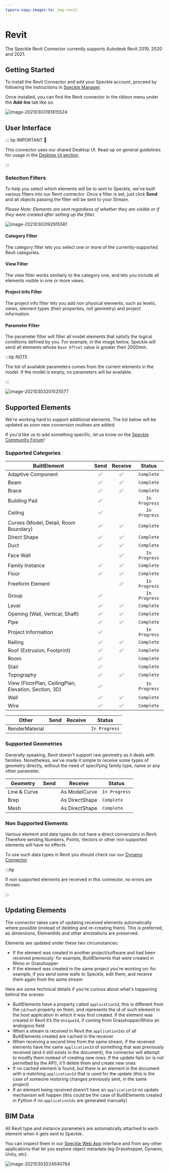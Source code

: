 ```yaml
---
typora-copy-images-to: img-revit
---
```


# Revit

The Speckle Revit Connector currently supports Autodesk Revit 2019, 2020 and 2021.

## Getting Started

To install the Revit Connector and add your Speckle account, proceed by following the instructions in [Speckle Manager](/user/manager).

Once installed, you can find the Revit connector in the ribbon menu under the **Add-Ins** tab like so:

![image-20210303191815524](./img-revit/image-20210303191815524.png)

## User Interface

::: tip IMPORTANT 🙌

This connector uses our shared Desktop UI. Read up on general guidelines for usage in the [Desktop UI section](/user/ui).

:::

### Selection Filters

To help you select which elements will be to sent to Speckle, we've built various filters into our Revit connector. Once a filter is set, just click **Send** and all objects passing the filter will be sent to your Stream. 

_Please Note: Elements are sent regardless of whether they are visible or if they were created after setting up the filter._

![image-20210303192915561](./img-revit/image-20210303192915561.png)

#### Category Filter

The category filter lets you select one or more of the currently-supported Revit categories.

#### View Filter

The view filter works similarly to the category one, and lets you include all elements visible in one or more views.

#### Project Info Filter

The project info filter lets you add non physical elements, such as levels, views, element types (their properties, not geometry) and project information.

#### Parameter Filter

The parameter filter will filter all model elements that satisfy the logical conditions defined by you. For example, in the image below, Speckle will send all elements whose `Base Offset` value is greater then 2000mm.

:::tip NOTE

The list of available parameters comes from the current elements in the model. If the model is empty, no parameters will be available.

:::

![image-20210303201525577](./img-revit/image-20210303201525577.png)

## Supported Elements

We're working hard to support additional elements. The list below will be updated as soon new conversion routines are added.

If you'd like us to add something specific, let us know on the [Speckle Community Forum](https://speckle.community/t/speckle-unity-2-0-feedback-wanted/1108)!


### Supported Categories

| BuiltElement                                          | Send | Receive | Status        |
| ----------------------------------------------------- | :--: | :-----: | :-----------: |
| Adaptive Component                                    | ✅    | ✅       | `Complete`    |
| Beam                                                  | ✅    | ✅       | `Complete`    |
| Brace                                                 | ✅    | ✅       | `Complete`    |
| Building Pad                                          | ✅    |         | `In Progress` |
| Ceiling                                               | ✅    |         | `In Progress` |
| Curves (Model, Detail, Room Boundary)                 | ✅    | ✅       | `Complete`    |
| Direct Shape                                          | ✅    | ✅       | `Complete`    |
| Duct                                                  | ✅    | ✅       | `Complete`    |
| Face Wall                                             |      | ✅       | `In Progress` |
| Family Instance                                       | ✅    | ✅       | `Complete`    |
| Floor                                                 | ✅    | ✅       | `Complete`    |
| Freeform Element                                      |      | ✅       | `In Progress` |
| Group                                                 | ✅    |         | `In Progress` |
| Level                                                 | ✅    | ✅       | `Complete`    |
| Opening (Wall, Vertical, Shaft)                       | ✅    | ✅       | `Complete`    |
| Pipe                                                  | ✅    | ✅       | `Complete`    |
| Project Information                                   | ✅    |         | `In Progress` |
| Railing                                               | ✅    | ✅       | `Complete`    |
| Roof (Extrusion, Footprint)                           | ✅    | ✅       | `Complete`    |
| Room                                                  | ✅    |         | `Complete`    |
| Stair                                                 | ✅    |         | `Complete`    |
| Topography                                            | ✅    | ✅       | `Complete`    |
| View (FloorPlan, CeilingPlan, Elevation, Section, 3D) | ✅    |         | `In Progress` |
| Wall                                                  | ✅    | ✅       | `Complete`    |
| Wire                                                  | ✅    | ✅       | `Complete`    |

| Other          | Send | Receive | Status        |
| -------------- | ---- | ------- | ------------- |
| RenderMaterial |      |         | `In Progress` |


### Supported Geometries

Generally speaking, Revit doesn't support raw geometry as it deals with families. Nonetheless, we've made it simple to receive some types of geometry directly, without the need of specifying family type, name or any other parameter.

| Geometry     | Send | Receive        | Status        |
| ------------ | ---- | -------------- | ------------- |
| Line & Curve |      | As ModelCurve  | `In Progress` |
| Brep         |      | As DirectShape | `Complete`    |
| Mesh         |      | As DirectShape | `Complete`    |

### Non Supported Elements

Various element and data types do not have a direct conversions in Revit. Therefore sending Numbers, Points, Vectors or other non supported elements will have no effects.

To use such data types in Revit you should check our our [Dynamo Connector](/user/dynamo)

:::tip

If non supported elements are received in this connector, no errors are thrown.

:::

## Updating Elements

The connector takes care of updating received elements automatically where possible (instead of deleting and re-creating them). This is preferred, as dimensions, ElementIds and other annotations are preserved.

Elements are updated under these two circumstances:

- If the element was created in another project/software and had been received previously: for example, BuiltElements that were created in Rhino or Grasshopper
- If the element was created in the same project you're working on: for example, if you send some walls to Speckle, edit them, and receive them again from the same stream

Here are some technical details if you're curious about what's happening behind the scenes:

- BuiltElements have a property called `applicationId`, this is different from the `id/hash` property on them, and represents the id of such element in the host application in which it was first created. If the element was created in Revit it’s the `UniqueId`, if coming from Grasshopper/Rhino an analogous field
- When a stream is received in Revit the `applicationIds` of all BuiltElements created are cached in the receiver
- When receiving a second time from the same stream, if the received elements have the same `applicationId` of something that was previously received (and it still exists in the document), the connector will attempt to modify them instead of creating new ones. If the update fails (or is not permitted by the API), it’ll delete them and create new ones
- If no cached element is found, but there is an element in the document with a matching `applicationId` that is used for the update (this is the case of someone restoring changes previously sent, in the same project)
- If an element being received doesn’t have an `applicationId` no update mechanism will happen (this could be the case of BuiltElements created in Python if no `applicationIds` are generated manually)

## BIM Data

All Revit type and instance parameters are automatically attached to each element when it gets sent to Speckle.

You can inspect them in our [Speckle Web App](/user/web.html) interface and from any other applications that let you explore object metadata (eg Grasshopper, Dynamo, Unity, etc).

![image-20210303224640764](./img-revit/image-20210303224640764.png)
